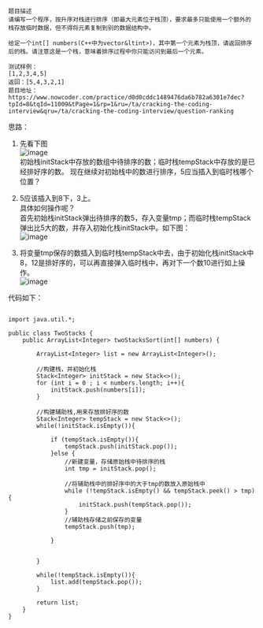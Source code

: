 
```
题目描述
请编写一个程序，按升序对栈进行排序（即最大元素位于栈顶），要求最多只能使用一个额外的栈存放临时数据，但不得将元素复制到别的数据结构中。

给定一个int[] numbers(C++中为vector&ltint>)，其中第一个元素为栈顶，请返回排序后的栈。请注意这是一个栈，意味着排序过程中你只能访问到最后一个元素。

测试样例：
[1,2,3,4,5]
返回：[5,4,3,2,1]
题目地址：https://www.nowcoder.com/practice/d0d0cddc1489476da6b782a6301e7dec?tpId=8&tqId=11009&tPage=1&rp=1&ru=/ta/cracking-the-coding-interview&qru=/ta/cracking-the-coding-interview/question-ranking
```

思路：
1. 先看下图</br>
![image](https://uploadfiles.nowcoder.net/images/20170622/2527957_1498117417299_E4CEF5EC9DA5508054F6FB84A76BA6D7)</br>
初始栈initStack中存放的数组中待排序的数；临时栈tempStack中存放的是已经排好序的数。
现在继续对初始栈中的数进行排序，5应当插入到临时栈哪个位置？

2. 5应该插入到8下，3上。</br>
具体如何操作呢？</br>
首先初始栈initStack弹出待排序的数5，存入变量tmp；而临时栈tempStack弹出比5大的数，并存入初始化栈initStack中。如下图：</br>
![image](https://uploadfiles.nowcoder.net/images/20170622/2527957_1498117765033_378C4CCA80C93726AFAA0BF9A70AA407)

3. 将变量tmp保存的数插入到临时栈tempStack中去，由于初始化栈initStack中8，12是排好序的，可以再直接弹入临时栈中，再对下一个数10进行如上操作。</br>
![image](https://uploadfiles.nowcoder.net/images/20170622/2527957_1498117967513_E83BC19EA7370B536B08EC291253CE0B)

代码如下：
```

import java.util.*;

public class TwoStacks {
    public ArrayList<Integer> twoStacksSort(int[] numbers) {

        ArrayList<Integer> list = new ArrayList<Integer>();

        //构建栈，并初始化栈
        Stack<Integer> initStack = new Stack<>();
        for (int i = 0 ; i < numbers.length; i++){
            initStack.push(numbers[i]);
        }

        //构建辅助栈,用来存放排好序的数
        Stack<Integer> tempStack = new Stack<>();
        while(!initStack.isEmpty()){

            if (tempStack.isEmpty()){
                tempStack.push(initStack.pop());
            }else {
                //新建变量，存储原始栈中待排序的栈
                int tmp = initStack.pop();

                //将辅助栈中的排好序中的大于tmp的数放入原始栈中
                while (!tempStack.isEmpty() && tempStack.peek() > tmp){
                    initStack.push(tempStack.pop());
                }
                //辅助栈存储之前保存的变量
                tempStack.push(tmp);

            }


        }

        while(!tempStack.isEmpty()){
            list.add(tempStack.pop());
        }

        return list;
    }
}
```
